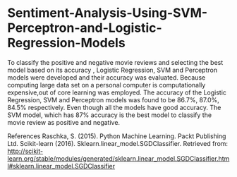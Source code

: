 # Sentiment-Analysis-Using-SVM-Perceptron-and-Logistic-Regression-Models
 To classify the positive and negative movie reviews and selecting the best model based on its accuracy , Logistic Regression, SVM and Perceptron models were developed and their accuracy was evaluated. Because computing large data set on a personal computer is computationally expensive,out of core learning  was employed.  The accuracy of the Logistic Regression, SVM and Perceptron models was found to be 86.7%, 87.0%, 84.5% respectively. Even though all the models have good accuracy. The SVM model, which has 87% accuracy is the best model to classify the movie review as positive and negative.
 
 References
Raschka, S. (2015). Python Machine Learning. Packt Publishing Ltd.
Scikit-learn (2016). Sklearn.linear_model.SGDClassifier. Retrieved from: http://scikit-learn.org/stable/modules/generated/sklearn.linear_model.SGDClassifier.html#sklearn.linear_model.SGDClassifier
